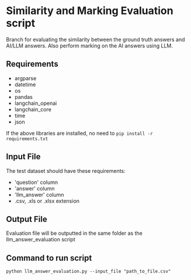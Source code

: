 # Similarity and Marking Evaluation script

Branch for evaluating the similarity between the ground truth answers and AI/LLM answers.
Also perform marking on the AI answers using LLM.

## Requirements
- argparse
- datetime
- os
- pandas
- langchain_openai
- langchain_core
- time
- json

If the above libraries are installed, no need to ```pip install -r requirements.txt```

## Input File
The test dataset should have these requirements:
- 'question' column
- 'answer' column
- 'llm_answer' column
- .csv, .xls or .xlsx extension

## Output File
Evaluation file will be outputted in the same folder as the llm_answer_evaluation script
## Command to run script
```
python llm_answer_evaluation.py --input_file "path_to_file.csv"
```
